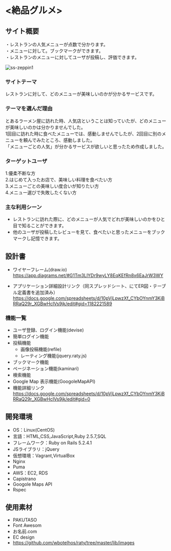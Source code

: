 # <絶品グルメ>

## サイト概要
・レストランの人気メニューが点数で分かります。  
・メニューに対して。ブックマークができます。  
・レストランのメニューに対してユーザが投稿し、評価できます。

![ss-zeppin1](https://user-images.githubusercontent.com/67733078/97104571-41687f80-16f8-11eb-9869-e069462d9771.png)



### サイトテーマ
レストランに対して、どのメニューが美味しいのかが分かるサービスです。

### テーマを選んだ理由
とあるラーメン屋に訪れた時、人気店ということは知っていたが、どのメニューが美味しいのかは分かりませんでした。  
1回目に訪れた時に食べたメニューでは、感動しませんでしたが、2回目に別のメニューを頼んでみたところ、感動しました。  
「メニューごとの人気」が分かるサービスが欲しいと思ったため作成しました。

### ターゲットユーザ
1.優柔不断な方  
2.はじめて入ったお店で、美味しい料理を食べたい方  
3.メニューごとの美味しい度合いが知りたい方  
4.メニュー選びで失敗したくない方  

### 主な利用シーン
- レストランに訪れた際に、どのメニューが人気でどれが美味しいのかをひと目で知ることができます。
- 他のユーザが投稿したレビューを見て、食べたいと思ったメニューをブックマークし記憶できます。

## 設計書
- ワイヤーフレーム(draw.io)  
https://app.diagrams.net/#G1Tm3LlYDr9wyLY8EqKEfRn8x6EaJrW3WY  

- アプリケーション詳細設計リンク（同スプレッドシート、にてER図・テーブル定義書を追加済み）  
https://docs.google.com/spreadsheets/d/10pVjLpwzXf_CYbOYnmY3KiBRRaQ29r_XGBwHcIVs9jk/edit#gid=1182221589

### 機能一覧　
- ユーザ登録、ログイン機能(devise)
- 簡単ログイン機能
- 投稿機能
  - 画像投稿機能(refile)
  - レーティング機能(jquery.raty.js)
- ブックマーク機能
- ページネーション機能(kaminari)
- 検索機能
- Google Map 表示機能(GoogoleMapAPI)
　
- 機能詳細リンク
https://docs.google.com/spreadsheets/d/10pVjLpwzXf_CYbOYnmY3KiBRRaQ29r_XGBwHcIVs9jk/edit#gid=0




## 開発環境
- OS：Linux(CentOS)
- 言語：HTML,CSS,JavaScript,Ruby 2.5.7,SQL
- フレームワーク：Ruby on Rails 5.2.4.1
- JSライブラリ：jQuery
- 仮想環境：Vagrant,VirtualBox
- Nginx
- Puma
- AWS：EC2, RDS
- Capistrano
- Googole Maps API
- Rspec

## 使用素材
- PAKUTASO
- Font Awesom
- お名前.com
- EC design
- https://github.com/wbotelhos/raty/tree/master/lib/images
